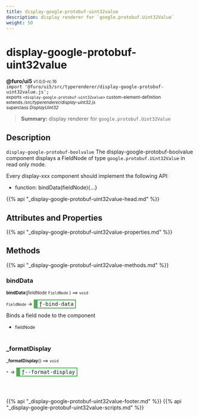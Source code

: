 ```yaml
---
title: display-google-protobuf-uint32value
description: display renderer for `google.protobuf.Uint32Value`
weight: 50
---
```


# display-google-protobuf-uint32value
**@furo/ui5** <small>v1.0.0-rc.16</small>
<br>`import '@furo/ui5/src/typerenderer/display-google-protobuf-uint32value.js';`<small>
<br>exports `<display-google-protobuf-uint32value>` custom-element-definition
<br>extends */src/typerenderer/display-uint32.js*
<br>superclass *DisplayUint32*</small>

> **Summary:** display renderer for `google.protobuf.Uint32Value`

## Description

`display-google-protobuf-boolvalue`
The display-google-protobuf-boolvalue component displays a FieldNode of type `google.protobuf.Uint32Value` in read only mode.

Every display-xxx component should implement the following API:
- function: bindData(fieldNode){...}

{{% api "_display-google-protobuf-uint32value-head.md" %}}

## Attributes and Properties
{{% api "_display-google-protobuf-uint32value-properties.md" %}}






## Methods
{{% api "_display-google-protobuf-uint32value-methods.md" %}}


### **bindData**
<small>**bindData**(*fieldNode* `FieldNode` ) ⟹ `void`</small>

<small>`FieldNode` </small> →
<span  style="border-width:2px 2px 2px 10px; border-style: solid;border-color:  rgb(76, 175, 80);font-family:monospace; padding:2px 4px;">ƒ-bind-data</span>

Binds a field node to the component

- <small>fieldNode </small>
<br><br>

### **_formatDisplay**
<small>**_formatDisplay**() ⟹ `void`</small>

<small>`*`</small> →
<span  style="border-width:2px 2px 2px 10px; border-style: solid;border-color:  rgb(76, 175, 80);font-family:monospace; padding:2px 4px;">ƒ--format-display</span>



<br><br>





{{% api "_display-google-protobuf-uint32value-footer.md" %}}
{{% api "_display-google-protobuf-uint32value-scripts.md" %}}

